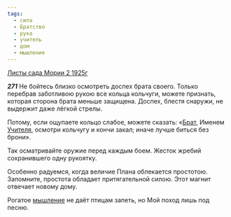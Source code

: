 ```yaml
---
tags:
  - сила
  - Братство
  - рука
  - учитель
  - дом
  - мышление
---
```


[Листы сада Мории 2 1925г](https://127.0.0.1:4002/agni/1925)

___271___
Не бойтесь близко осмотреть доспех брата своего. Только перебрав заботливою рукою все кольца кольчуги, можете признать, которая сторона брата меньше защищена. Доспех, блестя снаружи, не выдержит даже лёгкой стрелы.   

Потому, если ощупаете кольцо слабое, можете сказать: «[Брат](../../../tags/#Братство), Именем [Учителя](../../../tags/#учитель), осмотри кольчугу и кончи закал; иначе лучше биться без брони».   

Так осматривайте оружие перед каждым боем. Жесток жребий сохранившего одну рукоятку.   

Особенно радуемся, когда величие Плана облекается простотою. Запомните, простота обладает притягательной силою. Этот магнит отвечает новому дому.   

Рогатое [мышление](../../../tags/#мышление) не даёт птицам запеть, но Мой поход лишь под песню.   

